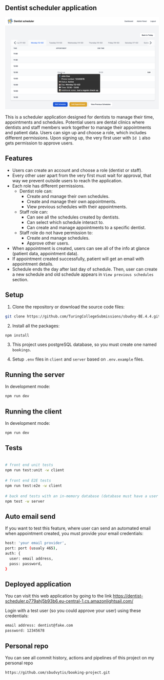 ## Dentist scheduler application

<p align="center">
<img src="https://github.com/sbudvytis/booking-project/blob/master/client/src/assets/preview.png">
</p>

This is a scheduler application designed for dentists to manage their time, appointments and schedules. Potential users are dental clinics
where dentists and staff members work together to manage their appointments and patient data. Users can sign up and choose a role,
which includes different permissions. Upon signing up, the very first user with `Id 1` also gets permission to approve users.

## Features

- Users can create an account and choose a role (dentist or staff).
- Every other user apart from the very first must wait for approval, that way we prevent outside users to reach the application.
- Each role has different permissions.
  - Dentist role can:
    - Create and manage their own schedules.
    - Create and manage their own appointments.
    - View previous schedules with their appointments.
  - Staff role can:
    - Can see all the schedules created by dentists.
    - Can select which schedule interact to.
    - Can create and manage appointments to a specific dentist.
  - Staff role do not have permission to:
    - Create and manage schedules.
    - Approve other users.
- When appointment is created, users can see all of the info at glance (patient data, appointment data).
- If appointment created successfully, patient will get an email with appointment details.
- Schedule ends the day after last day of schedule. Then, user can create a new schedule and old schedule
  appears in `View previous schedules` section.

## Setup

1. Clone the repository or download the source code files:

```bash
git clone https://github.com/TuringCollegeSubmissions/sbudvy-BE.4.4.git
```

2. Install all the packages:

```bash
npm install
```

3. This project uses postgreSQL database, so you must create one named `bookings`.

4. Setup `.env` files in `client` and `server` based on `.env.example` files.

## Running the server

In development mode:

```bash
npm run dev
```

## Running the client

In development mode:

```bash
npm run dev
```

## Tests

```bash

# front end unit tests
npm run test:unit -w client

# front end E2E tests
npm run test:e2e -w client

# back end tests with an in-memory database (database must have a user with id 1, email: dentist@fake.com and password: 12345678)
npm test -w server
```

## Auto email send

If you want to test this feature, where user can send an automated email when appointment created, you must provide your email credentials:

```bash
host: 'your email provider',
port: port (usualy 465),
auth: {
  user: email address,
  pass: password,
}
```

## Deployed application

You can visit this web application by going to the link <https://dentist-scheduler.p779ahj5b93b6.eu-central-1.cs.amazonlightsail.com/>

Login with a test user (so you could approve your user) using these credentials:

```bash
email address: dentist@fake.com
password: 12345678
```

## Personal repo

You can see all commit history, actions and pipelines of this project on my personal repo

```bash
https://github.com/sbudvytis/booking-project.git
```
